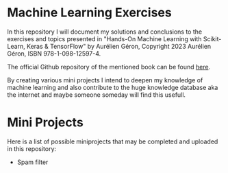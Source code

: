 # Machine Learning Exercises
In this repository I will document my solutions and conclusions to the exercises and topics presented in "Hands-On Machine Learning with Scikit-Learn, Keras & TensorFlow" by Aurélien Géron, Copyright 2023 Aurélien Géron, ISBN 978-1-098-12597-4.

The official Github repository of the mentioned book can be found [here](https://github.com/ageron/handson-ml3).

By creating various mini projects I intend to deepen my knowledge of machine learning and also contribute to the huge knowledge database aka the internet and maybe someone someday will find this usefull.

# Mini Projects

Here is a list of possible miniprojects that may be completed and uploaded in this repository:

- Spam filter

